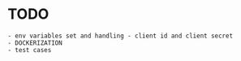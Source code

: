 



# TODO
    
    - env variables set and handling - client id and client secret
    - DOCKERIZATION
    - test cases
    